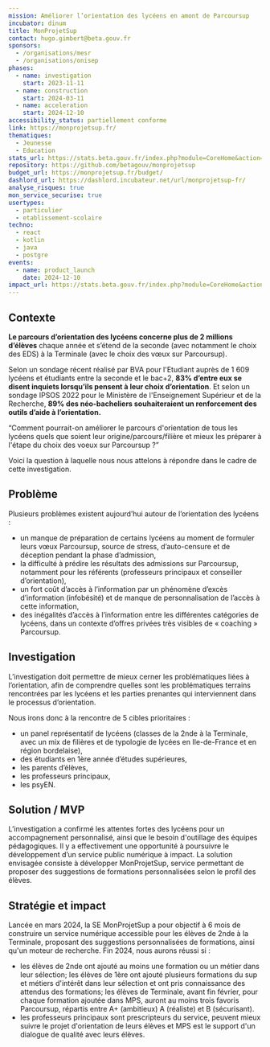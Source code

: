 ```yaml
---
mission: Améliorer l’orientation des lycéens en amont de Parcoursup
incubator: dinum
title: MonProjetSup
contact: hugo.gimbert@beta.gouv.fr
sponsors:
  - /organisations/mesr
  - /organisations/onisep
phases:
  - name: investigation
    start: 2023-11-11
  - name: construction
    start: 2024-03-11
  - name: acceleration
    start: 2024-12-10
accessibility_status: partiellement conforme
link: https://monprojetsup.fr/
thematiques:
  - Jeunesse
  - Education
stats_url: https://stats.beta.gouv.fr/index.php?module=CoreHome&action=index&idSite=152&period=week&date=yesterday#?period=week&date=yesterday&category=Dashboard_Dashboard&subcategory=1
repository: https://github.com/betagouv/monprojetsup
budget_url: https://monprojetsup.fr/budget/
dashlord_url: https://dashlord.incubateur.net/url/monprojetsup-fr/
analyse_risques: true
mon_service_securise: true
usertypes:
  - particulier
  - etablissement-scolaire
techno:
  - react
  - kotlin
  - java
  - postgre
events:
  - name: product_launch
    date: 2024-12-10
impact_url: https://stats.beta.gouv.fr/index.php?module=CoreHome&action=index&idSite=152&period=week&date=yesterday#?period=week&date=yesterday&category=Dashboard_Dashboard&subcategory=1
---
```

## Contexte

**Le parcours d’orientation des lycéens concerne plus de 2 millions d’élèves** chaque année et s’étend de la seconde (avec notamment le choix des EDS) à la Terminale (avec le choix des vœux sur Parcoursup). 

Selon un sondage récent réalisé par BVA pour l'Etudiant auprès de 1 609 lycéens et étudiants entre la seconde et le bac+2, **83% d’entre eux se disent inquiets lorsqu’ils pensent à leur choix d’orientation**.
Et selon un sondage IPSOS 2022 pour le Ministère de l'Enseignement Supérieur et de la Recherche, **89% des néo-bacheliers souhaiteraient un renforcement des outils d’aide à l’orientation.**

“Comment pourrait-on améliorer le parcours d'orientation de tous les lycéens quels que soient leur origine/parcours/filière et mieux les préparer à l'étape du choix des voeux sur Parcoursup ?”

Voici la question à laquelle nous nous attelons à répondre dans le cadre de cette investigation.

## Problème

Plusieurs problèmes existent aujourd’hui autour de l’orientation des lycéens : 
* un manque de préparation de certains lycéens au moment de formuler leurs vœux Parcoursup, source de stress, d’auto-censure et de déception pendant la phase d’admission,
* la difficulté à prédire les résultats des admissions sur Parcoursup, notamment pour les référents (professeurs principaux et conseiller d’orientation),
* un fort coût d’accès à l’information par un phénomène d’excès d’information (infobésité) et de manque de personnalisation de l’accès à cette information,
* des inégalités d’accès à l’information entre les différentes catégories de lycéens, dans un contexte d’offres privées très visibles de « coaching » Parcoursup.

## Investigation

L’investigation doit permettre de mieux cerner les problématiques liées à l’orientation, afin de comprendre quelles sont les problématiques terrains rencontrées par les lycéens et les parties prenantes qui interviennent dans le processus d’orientation.

Nous irons donc à la rencontre de 5 cibles prioritaires :
* un panel représentatif de lycéens (classes de la 2nde à la Terminale, avec un mix de filières et de typologie de lycées en Ile-de-France et en région bordelaise),
* des étudiants en 1ère année d’études supérieures,
* les parents d’élèves, 
* les professeurs principaux,
* les psyEN.

## Solution / MVP

L’investigation a confirmé les attentes fortes 
des lycéens pour un accompagnement personnalisé, ainsi que le besoin d'outillage des équipes pédagogiques. Il y a effectivement une opportunité à poursuivre le développement d’un service public numérique à impact. 
La solution envisagée consiste à développer MonProjetSup, service permettant de proposer des suggestions de formations personnalisées selon le profil des élèves.

## Stratégie et impact

Lancée en mars 2024, la SE MonProjetSup a pour objectif à 6 mois de construire un service numérique accessible pour les élèves de 2nde à la Terminale, proposant des suggestions personnalisées de formations, ainsi qu'un moteur de recherche.
Fin 2024, nous aurons réussi si :
* les élèves de 2nde ont ajouté au moins une formation ou un métier dans leur sélection; les élèves de 1ère ont ajouté plusieurs formations du sup et métiers d'intérêt dans leur sélection et ont pris connaissance des attendus des formations; les élèves de Terminale, avant fin février, pour chaque formation ajoutée dans MPS, auront au moins trois favoris Parcoursup, répartis entre A+ (ambitieux) A (réaliste) et B (sécurisant).
*  les professeurs principaux sont prescripteurs du service, peuvent mieux suivre le projet d'orientation de leurs élèves et MPS est le support d'un dialogue de qualité avec leurs élèves.
